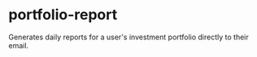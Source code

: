 # portfolio-report
Generates daily reports for a user's investment portfolio directly to their email.
